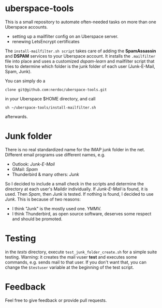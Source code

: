 # uberspace-tools

This is a small repository to automate often-needed tasks on more than one Uberspace accounts.

* setting up a mailfilter config on an Uberspace server.
* renewing LetsEncrypt certificates

The `install-mailfilter.sh script` takes care of adding the **SpamAssassin** and **DSPAM** services to your Uberspace account. It installs the `.mailfilter` file into place and uses a customized *dspam-learn* and mailfilter script that tries to determine which folder is the junk folder of each user (Junk-E-Mail, Spam, Junk).

You can simply do a

    clone git@github.com:nerdoc/uberspace-tools.git

in your Uberspace $HOME directory, and call

    sh ~/uberspace-tools/install-mailfilter.sh

afterwards.

# Junk folder

There is no real standardized name for the IMAP junk folder in the net. Different email programs use different names, e.g.

  * Outlook: *Junk-E-Mail*
  * GMail: *Spam*
  * Thunderbird & many others: *Junk*

So I decided to include a small check in the scripts and determine the directory at each user's Maildir individually. If *Junk-E-Mail* is found, it is used. Then *Spam*, then *Junk* is tested. If nothing is found, I decided to use *Junk*. This is because of two reasons:
  * I think "Junk" is the mostly used one. YMMV.
  * I think Thunderbird, as open source software, deserves some respect and should be promoted.

# Testing
in the *tests* directory, execute `test_junk_folder_create.sh` for a simple suite testing. Warning: it creates the mail vuser **test** and executes some commands, e.g. sends mail to that user. If you don't want that, you can change the `$testuser` variable at the beginning of the test script.

# Feedback
Feel free to give feedback or provide pull requests.
